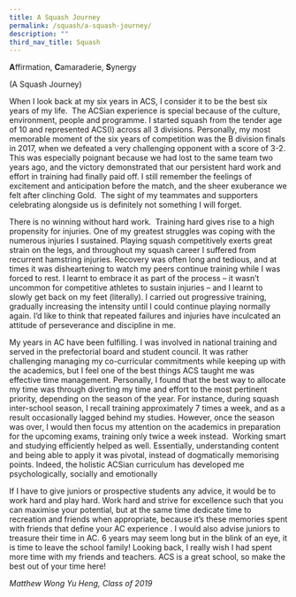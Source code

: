 ```yaml
---
title: A Squash Journey
permalink: /squash/a-squash-journey/
description: ""
third_nav_title: Squash
---
```

**A**ffirmation, **C**amaraderie, **S**ynergy

(A Squash Journey)

When I look back at my six years in ACS, I consider it to be the best six years of my life.  The ACSian experience is special because of the culture, environment, people and programme. I started squash from the tender age of 10 and represented ACS(I) across all 3 divisions. Personally, my most memorable moment of the six years of competition was the B division finals in 2017, when we defeated a very challenging opponent with a score of 3-2. This was especially poignant because we had lost to the same team two years ago, and the victory demonstrated that our persistent hard work and effort in training had finally paid off. I still remember the feelings of excitement and anticipation before the match, and the sheer exuberance we felt after clinching Gold.  The sight of my teammates and supporters celebrating alongside us is definitely not something I will forget.

There is no winning without hard work.  Training hard gives rise to a high propensity for injuries. One of my greatest struggles was coping with the numerous injuries I sustained. Playing squash competitively exerts great strain on the legs, and throughout my squash career I suffered from recurrent hamstring injuries. Recovery was often long and tedious, and at times it was disheartening to watch my peers continue training while I was forced to rest. I learnt to embrace it as part of the process – it wasn’t uncommon for competitive athletes to sustain injuries – and I learnt to slowly get back on my feet (literally). I carried out progressive training, gradually increasing the intensity until I could continue playing normally again. I’d like to think that repeated failures and injuries have inculcated an attitude of perseverance and discipline in me.

My years in AC have been fulfilling. I was involved in national training and served in the prefectorial board and student council. It was rather challenging managing my co-curricular commitments while keeping up with the academics, but I feel one of the best things ACS taught me was effective time management. Personally, I found that the best way to allocate my time was through diverting my time and effort to the most pertinent priority, depending on the season of the year. For instance, during squash inter-school season, I recall training approximately 7 times a week, and as a result occasionally lagged behind my studies. However, once the season was over, I would then focus my attention on the academics in preparation for the upcoming exams, training only twice a week instead.  Working smart and studying efficiently helped as well. Essentially, understanding content and being able to apply it was pivotal, instead of dogmatically memorising points. Indeed, the holistic ACSian curriculum has developed me psychologically, socially and emotionally

If I have to give juniors or prospective students any advice, it would be to work hard and play hard. Work hard and strive for excellence such that you can maximise your potential, but at the same time dedicate time to recreation and friends when appropriate, because it’s these memories spent with friends that define your AC experience . I would also advise juniors to treasure their time in AC. 6 years may seem long but in the blink of an eye, it is time to leave the school family! Looking back, I really wish I had spent more time with my friends and teachers. ACS is a great school, so make the best out of your time here!

_Matthew Wong Yu Heng, Class of 2019_